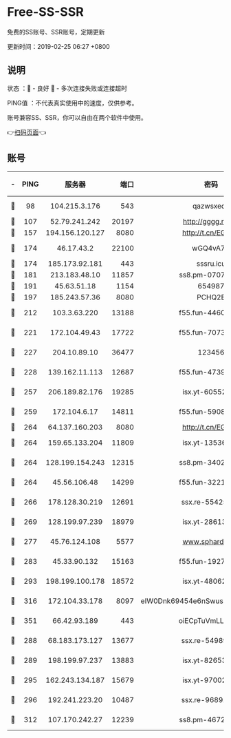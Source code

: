 # Free-SS-SSR

免费的SS账号、SSR账号，定期更新

更新时间：2019-02-25 06:27 +0800

## 说明

状态     ：🙂 - 良好 🙁 - 多次连接失败或连接超时

PING值   ：不代表真实使用中的速度，仅供参考。

账号兼容SS、SSR，你可以自由在两个软件中使用。

👉[扫码页面](https://liesauer.github.io/free-ss-ssr.github.io/)👈

## 账号

|-|PING|服务器|端口|密码|加密方式|区域|
|:----:|:----:|:-----:|-----:|:----:|:----:|:----:|
|🙂|98|104.215.3.176|543|qazwsxedc|aes-256-gcm|JP|
|🙂|107|52.79.241.242|20197|http://gggg.rocks|chacha20|KR|
|🙂|157|194.156.120.127|8080|http://t.cn/EGJIyrl|rc4-md5|RU|
|🙂|174|46.17.43.2|22100|wGQ4vA7D|aes-256-gcm|RU|
|🙂|174|185.173.92.181|443|sssru.icu|rc4-md5|RU|
|🙂|181|213.183.48.10|11857|ss8.pm-07077864|rc4-md5|RU|
|🙂|191|45.63.51.18|1154|654987|chacha20|US|
|🙂|197|185.243.57.36|8080|PCHQ2E|rc4-md5|US|
|🙂|212|103.3.63.220|13188|f55.fun-44609917|aes-256-cfb|SG|
|🙂|221|172.104.49.43|17722|f55.fun-70732779|aes-256-cfb|SG|
|🙂|227|204.10.89.10|36477|123456|aes-256-cfb|US|
|🙂|228|139.162.11.113|12687|f55.fun-47392375|aes-256-cfb|SG|
|🙂|257|206.189.82.176|19285|isx.yt-60552819|aes-256-cfb|SG|
|🙂|259|172.104.6.17|14811|f55.fun-59087446|aes-256-cfb|US|
|🙂|264|64.137.160.203|8080|http://t.cn/EGJIyrl|rc4-md5|CA|
|🙂|264|159.65.133.204|11809|isx.yt-13536858|aes-256-cfb|SG|
|🙂|264|128.199.154.243|12315|ss8.pm-34025795|aes-256-cfb|SG|
|🙂|264|45.56.106.48|14299|f55.fun-32217905|aes-256-cfb|US|
|🙂|266|178.128.30.219|12691|ssx.re-55425348|aes-256-cfb|SG|
|🙂|269|128.199.97.239|18979|isx.yt-28613009|aes-256-cfb|SG|
|🙂|277|45.76.124.108|5577|www.sphard.com|aes-256-cfb|AU|
|🙂|283|45.33.90.132|15163|f55.fun-19270599|aes-256-cfb|US|
|🙂|293|198.199.100.178|18572|isx.yt-48062937|aes-256-cfb|US|
|🙂|316|172.104.33.178|8097|eIW0Dnk69454e6nSwuspv9DmS201tQ0D|aes-256-cfb|SG|
|🙂|351|66.42.93.189|443|oiECpTuVmLLxk4Ts|aes-256-cfb|US|
|🙂|288|68.183.173.127|13677|ssx.re-54989679|aes-256-cfb|US|
|🙂|289|198.199.97.237|13883|isx.yt-82653144|aes-256-cfb|US|
|🙂|295|162.243.134.187|15679|isx.yt-97002666|aes-256-cfb|US|
|🙂|296|192.241.223.20|10487|ssx.re-96891906|aes-256-cfb|US|
|🙂|312|107.170.242.27|12239|ss8.pm-46728067|aes-256-cfb|US|
